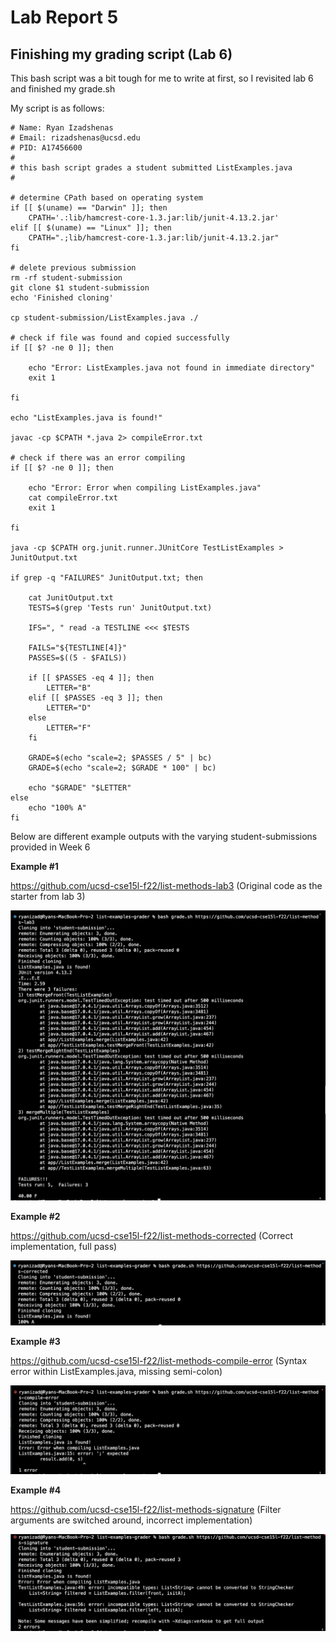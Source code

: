 # Lab Report 5

## Finishing my grading script (Lab 6)

This bash script was a bit tough for me to write at first, so I revisited lab 6 and finished my grade.sh

My script is as follows:
```
# Name: Ryan Izadshenas
# Email: rizadshenas@ucsd.edu 
# PID: A17456600
#
# this bash script grades a student submitted ListExamples.java
#

# determine CPath based on operating system
if [[ $(uname) == "Darwin" ]]; then
    CPATH='.:lib/hamcrest-core-1.3.jar:lib/junit-4.13.2.jar'
elif [[ $(uname) == "Linux" ]]; then
    CPATH=".;lib/hamcrest-core-1.3.jar:lib/junit-4.13.2.jar"
fi

# delete previous submission
rm -rf student-submission
git clone $1 student-submission
echo 'Finished cloning'

cp student-submission/ListExamples.java ./

# check if file was found and copied successfully
if [[ $? -ne 0 ]]; then

    echo "Error: ListExamples.java not found in immediate directory"
    exit 1

fi

echo "ListExamples.java is found!"

javac -cp $CPATH *.java 2> compileError.txt

# check if there was an error compiling
if [[ $? -ne 0 ]]; then

    echo "Error: Error when compiling ListExamples.java"
    cat compileError.txt
    exit 1

fi

java -cp $CPATH org.junit.runner.JUnitCore TestListExamples > JunitOutput.txt

if grep -q "FAILURES" JunitOutput.txt; then

    cat JunitOutput.txt
    TESTS=$(grep 'Tests run' JunitOutput.txt)

    IFS=", " read -a TESTLINE <<< $TESTS

    FAILS="${TESTLINE[4]}"
    PASSES=$((5 - $FAILS))

    if [[ $PASSES -eq 4 ]]; then
        LETTER="B"
    elif [[ $PASSES -eq 3 ]]; then
        LETTER="D"
    else 
        LETTER="F"
    fi

    GRADE=$(echo "scale=2; $PASSES / 5" | bc)
    GRADE=$(echo "scale=2; $GRADE * 100" | bc)

    echo "$GRADE" "$LETTER"
else
    echo "100% A"
fi
```
Below are different example outputs with the varying student-submissions provided in Week 6

**Example #1**

https://github.com/ucsd-cse15l-f22/list-methods-lab3 
(Original code as the starter from lab 3)

![Image](screenshots/Example1.png)

**Example #2**

https://github.com/ucsd-cse15l-f22/list-methods-corrected
(Correct implementation, full pass)

![Image](screenshots/Example2.png)

**Example #3**

https://github.com/ucsd-cse15l-f22/list-methods-compile-error
(Syntax error within ListExamples.java, missing semi-colon)

![Image](screenshots/Example3.png)

**Example #4**

https://github.com/ucsd-cse15l-f22/list-methods-signature
(Filter arguments are switched around, incorrect implementation)

![Image](screenshots/Example4.png)








    













